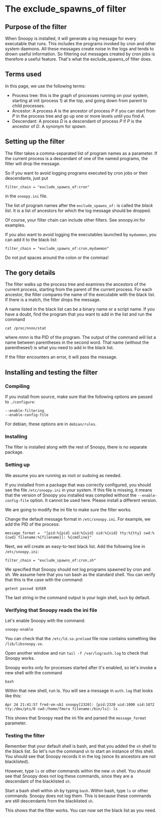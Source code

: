 # The exclude_spawns_of filter

## Purpose of the filter

When Snoopy is installed, it will generate a log message for every executable
that runs. This includes the programs invoked by cron and other system
daemons. All these messages create noise in the logs and tends to drown useful
information. So filtering out messages created by cron jobs is therefore a
useful feature. That's what the exclude_spawns_of filter does.

## Terms used

In this page, we use the following terms:

- Process tree: this is the graph of processes running on your system, starting at init (process 1) at the top, and going down from parent to child processes.
- Ancestor: A process _A_ is the ancestor of process _P_ if you can start from _P_ in the process tree and go up one or more levels until you find _A_.
- Descendant: A process _D_ is a descendant of process _P_ if _P_ is the ancestor of _D_. A synonym for _spawn_.


## Setting up the filter

The filter takes a comma-separated list of program names as a parameter. If the current process is a descendant of one of the named programs, the filter will drop the message.

So if you want to avoid logging programs executed by cron jobs or their descendants, just put

    filter_chain = "exclude_spawns_of:cron"

in the `snoopy.ini` file.

The list of program names after the `exclude_spawns_of:` is called the _black list_. It is a list of ancestors for which the log message should be dropped.

Of course, your filter chain can include other filters. See snoopy.ini for examples.

If you also want to avoid logging the executables launched by `mydaemon`, you can add it to the black list:

    filter_chain = "exclude_spawns_of:cron,mydaemon"

Do not put spaces around the colon or the commas!

## The gory details

The filter walks up the process tree and examines the ancestors of the current process, starting from the parent of the current process. For each ancestor, the filter compares the name of the executable with the black list. If there is a match, the filter drops the message.

A name listed in the black list can be a binary name or a script name. If you have a doubt, find the program that you want to add in the list and run the command

    cat /proc/nnnn/stat

where _nnnn_ is the PID of the program. The output of the command will list a name between parentheses in the second word. That name (without the parentheses!) is what you need to add in the black list.

If the filter encounters an error, it will pass the message.

## Installing and testing the filter

### Compiling

If you install from source, make sure that the following options are passed to `./configure`:

    --enable-filtering
    --enable-config-file

For debian, these options are in `debian/rules`.

### Installing

The filter is installed along with the rest of Snoopy, there is no separate package.

### Setting up

We assume you are running as root or sudoing as needed.

If you installed from a package that was correctly configured, you should see the file `/etc/snoopy.ini` in your system. If this file is missing, it means that the version of Snoopy you installed was compiled without the `--enable-config-file` option. It cannot be used here. Please install a different version.

 We are going to modify the ini file to make sure the filter works.

Change the default message format in `/etc/snoopy.ini`. For example, we add the PID of the process:

    message_format =  "[pid:%{pid} uid:%{uid} sid:%{sid} tty:%{tty} cwd:%{cwd} filename:%{filename}]: %{cmdline}"

Next, we will create an easy-to-test black list. Add the following line in  `/etc/snoopy.ini`:

    filter_chain = "exclude_spawns_of:cron,sh"

We specified that Snoopy should not log programs spawned by cron and sh. We assume here that you run bash as the standard shell. You can verify that this is the case with the command:

    getent passwd $USER

The last string in the command output is your login shell, `bash` by default.

### Verifying that Snoopy reads the ini file

Let's enable Snoopy with the command:

    snoopy-enable

You can check that the `/etc/ld.so.preload` file now contains something like `/lib/libsnoopy.so`.

Open another window and run `tail -f /var/log/auth.log` to check that Snoopy works.

Snoopy works only for processes started after it's enabled, so let's invoke a new shell with the command

    bash

Within that new shell, run ls. You will see a message in `auth.log` that looks like this:
```
Apr 24 21:41:57 fred-vm-ub1 snoopy[2320]: [pid:2320 uid:1000 sid:1872 tty:/dev/pts/0 cwd:/home/fmora filename:/bin/ls]: ls
```

This shows that Snoopy read the ini file and parsed the `message_format` parameter.

### Testing the filter

Remember that your default shell is bash, and that you added the `sh` shell to the black list. So let's run the command `sh` to start an instance of this shell. You should see that Snoopy records it in the log (since its ancestors are not blacklisted).

However, type `ls` or other commands within the new `sh` shell. You should see that Snoopy does not log these commands, since they are a descendant of the blacklisted `sh`.

Start a bash shell within sh by typing `bash`. Within bash, type `ls` or other commands. Snoopy does not log them. This is because these commands are still descendants from the blacklisted `sh`.

This shows that the filter works. You can now set the black list as you need.


